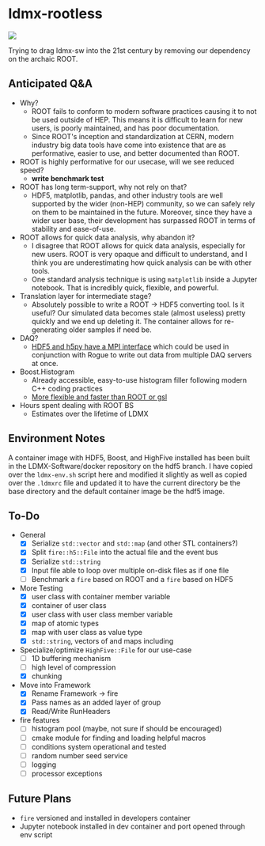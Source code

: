 # ldmx-rootless

<a href="https://github.com/tomeichlersmith/ldmx-rootless/actions" alt="Actions">
    <img src="https://github.com/tomeichlersmith/ldmx-rootless/workflows/CI/badge.svg" />
</a>

Trying to drag ldmx-sw into the 21st century by removing our dependency on the archaic ROOT.

## Anticipated Q&A
- Why?
  - ROOT fails to conform to modern software practices causing it to not be used outside of HEP.
    This means it is difficult to learn for new users, is poorly maintained, and has poor documentation.
  - Since ROOT's inception and standardization at CERN, modern industry big data tools have
    come into existence that are as performative, easier to use, and better documented than ROOT.
- ROOT is highly performative for our usecase, will we see reduced speed?
  - **write benchmark test**
- ROOT has long term-support, why not rely on that?
  - HDF5, matplotlib, pandas, and other industry tools are well supported by the wider (non-HEP) community,
    so we can safely rely on them to be maintained in the future. Moreover, since they have a wider user base,
    their development has surpassed ROOT in terms of stability and ease-of-use.
- ROOT allows for quick data analysis, why abandon it?
  - I disagree that ROOT allows for quick data analysis, especially for new users.
    ROOT is very opaque and difficult to understand, and I think you are underestimating how quick analysis can be with other tools.
  - One standard analysis technique is using `matplotlib` inside a Jupyter notebook.
    That is incredibly quick, flexible, and powerful.
- Translation layer for intermediate stage?
  - Absolutely possible to write a ROOT -> HDF5 converting tool.
    Is it useful? Our simulated data becomes stale (almost useless) pretty quickly and we end up deleting it.
    The container allows for re-generating older samples if need be.
- DAQ?
  - [HDF5 and h5py have a MPI interface](https://docs.h5py.org/en/stable/mpi.html) which could be used in conjunction with Rogue to write out data from multiple DAQ servers at once.
- Boost.Histogram
  - Already accessible, easy-to-use histogram filler following modern C++ coding practices
  - [More flexible and faster than ROOT or gsl](https://www.boost.org/doc/libs/1_70_0/libs/histogram/doc/html/histogram/benchmarks.html)
- Hours spent dealing with ROOT BS
  - Estimates over the lifetime of LDMX

## Environment Notes

A container image with HDF5, Boost, and HighFive installed has been built in the LDMX-Software/docker
repository on the hdf5 branch. I have copied over the `ldmx-env.sh` script here and modified it slightly
as well as copied over the `.ldmxrc` file and updated it to have the current directory be the base directory
and the default container image be the hdf5 image.

## To-Do

- General
  - [x] Serialize `std::vector` and `std::map` (and other STL containers?)
  - [x] Split `fire::h5::File` into the actual file and the event bus
  - [x] Serialize `std::string`
  - [x] Input file able to loop over multiple on-disk files as if one file
  - [ ] Benchmark a `fire` based on ROOT and a `fire` based on HDF5
- More Testing
  - [x] user class with container member variable
  - [x] container of user class
  - [x] user class with user class member variable
  - [x] map of atomic types
  - [x] map with user class as value type
  - [x] `std::string`, vectors of and maps including
- Specialize/optimize `HighFive::File` for our use-case
  - [ ] 1D buffering mechanism
  - [ ] high level of compression
  - [x] chunking
- Move into Framework
  - [x] Rename Framework -> fire
  - [x] Pass names as an added layer of group
  - [x] Read/Write RunHeaders
- fire features
  - [ ] histogram pool (maybe, not sure if should be encouraged)
  - [ ] cmake module for finding and loading helpful macros
  - [ ] conditions system operational and tested
  - [ ] random number seed service
  - [ ] logging
  - [ ] processor exceptions

## Future Plans
- `fire` versioned and installed in developers container
- Jupyter notebook installed in dev container and port opened through env script
